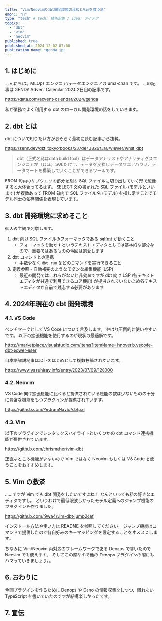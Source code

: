 ```yaml
---
title: "Vim/Neovimのdbt開発環境の現状とVimを救う話"
emoji: "🐴"
type: "tech" # tech: 技術記事 / idea: アイデア
topics:
  - "dbt"
  - "vim"
  - "neovim"
published: true
published_at: 2024-12-02 07:00
publication_name: "genda_jp"
---
```


## 1. はじめに

こんにちは。MLOps エンジニア/データエンジニアの uma-chan です。
この記事は GENDA Advent Calendar 2024 2日目の記事です。

https://qiita.com/advent-calendar/2024/genda

私が業務でよく利用する dbt のローカル開発環境の話をしていきます。

## 2. dbt とは

dbt について知りたい方がおそらく最初に読む記事から抜粋。

https://zenn.dev/dbt_tokyo/books/537de43829f3a0/viewer/what_dbt

> dbt（正式名称はdata build tool）はデータアナリストやアナリティクスエンジニアが（ほぼ）SQLだけで、データを変換しデータウエアハウス、データマートを構築していくことができるツールです。

FROM 句内のサブクエリの部分を別の SQL ファイルに切り出していく形で想像すると大体合ってるはず。
SELECT 文の書かれた SQL ファイル (モデルといいます) が複数あって FROM 句内で SQL ファイル名 (モデル) を指し示すことでモデル同士の依存関係を表現しています。

## 3. dbt 開発環境に求めること

個人の主観で列挙します。

1. dbt 向け SQL ファイルのフォーマッタである [sqlfmt](https://github.com/tconbeer/sqlfmt) が動くこと
    - フォーマッタを動かすというテキストエディタとしては基本的な部分なので、重要ではあるものの今回は割愛します
2. dbt コマンドとの連携
    - 手数少なく `dbt run` などのコマンドを実行できること
3. 定義参照・自動補完のようなモダンな編集機能 (LSP)
    - 最近の開発ではこれらがないと非効率ですが dbt 向け LSP (各テキストエディタが共通で利用できるコア機能) が提供されていないため各テキストエディタが自前で対応する必要があります

## 4. 2024年現在の dbt 開発環境

### 4.1. VS Code

ベンチマークとして VS Code について言及します。
やはり圧倒的に使いやすいです。
以下の拡張機能を使用するのが現状の最適解です。

https://marketplace.visualstudio.com/items?itemName=innoverio.vscode-dbt-power-user

日本語解説記事は以下をはじめとして複数投稿されています。

https://www.yasuhisay.info/entry/2023/07/09/120000

### 4.2. Neovim

VS Code 向け拡張機能に比べると提供されている機能の数は少ないものの十分に豊富な機能をもつプラグインが提供されています。

https://github.com/PedramNavid/dbtpal

### 4.3. Vim

以下のプラグインでシンタックスハイライトといくつかの dbt コマンド連携機能が提供されています。

https://github.com/chrismaher/vim-dbt

正直なところ機能が少ないので Vim ではなく Neovim もしくは VS Code を使うことをおすすめします。

## 5. Vim の救済

……ですが Vim でも dbt 開発をしたいですよね！
なんといっても私の好きなエディタですし。
というわけで最低限欲しかったモデル定義へのジャンプ機能のプラグインを作りました。

https://github.com/i9wa4/vim-dbt-jump2def

インストール方法や使い方は README を参照してください。
ジャンプ機能はコマンドで提供したので各自好みのキーマッピングを設定することをオススメします。

ちなみに Vim/Neovim 両対応のフレームワークである Denops で書いたので Neovim でも使えます。
そしてこの際なので他の Denops プラグインの沼にもハマっていきましょう。。

## 6. おわりに

今回プラグインを作るために Denops や Deno の情報収集をしつつ、慣れない TypeScript を書いていたのですが結構楽しかったです。

## 7. 宣伝
